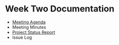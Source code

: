 # Week Two Documentation
- [Meeting Agenda](Meeting-Agenda-Week-2.pdf)
- Meeting Minutes
- [Project Status Report](Project_Status_Report_week2.pdf)
- Issue Log

